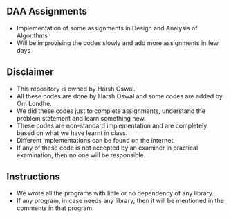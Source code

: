 ## DAA Assignments

- Implementation of some assignments in Design and Analysis of Algorithms
- Will be improvising the codes slowly and add more assignments in few days

## Disclaimer

- This repository is owned by Harsh Oswal.
- All these codes are done by Harsh Oswal and some codes are added by Om Londhe.
- We did these codes just to complete assignments, understand the problem statement and learn something new.
- These codes are non-standard implementation and are completely based on what we have learnt in class.
- Different implementations can be found on the internet.
- If any of these code is not accepted by an examiner in practical examination, then no one will be responsible.

## Instructions

- We wrote all the programs with little or no dependency of any library.
- If any program, in case needs any library, then it will be mentioned in the comments in that program.
